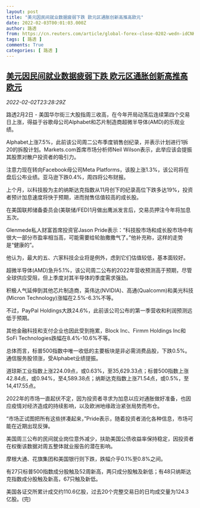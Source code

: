 ```yaml
---
layout: post
title: "美元因民间就业数据疲弱下跌 欧元区通胀创新高推高欧元"
date: 2022-02-03T00:01:03.000Z
author: 路透
from: https://cn.reuters.com/article/global-forex-close-0202-wedn-idCNKBS2K729F
tags: [ 路透 ]
comments: True
categories: [ 路透 ]
---
```

<!--1643846463000-->
[美元因民间就业数据疲弱下跌 欧元区通胀创新高推高欧元](https://cn.reuters.com/article/global-forex-close-0202-wedn-idCNKBS2K729F)
------

<div>
<div><i>2022-02-02T23:28:29Z</i></div><p>路透2月2日 - 美国华尔街三大股指周三收高，在今年开局动荡后连续第四个交易日上涨，得益于谷歌母公司Alphabet和芯片制造商超微半导体(AMD)的乐观业绩。</p><p>Alphabet上涨7.5%，此前该公司周二公布季度销售创纪录，并表示计划进行1拆20的拆股计划。Markets.com首席市场分析师Neil Wilson表示，此举应该会提振其股票对散户投资者的吸引力。</p><p>注意力现在转向Facebook母公司Meta Platforms，该股上涨1.3%，该公司将在盘后公布业绩。亚马逊下跌0.4%，周四将公布财报。</p><p>上个月，以科技股为主的纳斯达克指数从11月创下的纪录高位下跌多达19%，投资者预计加息速度将快于预期，进而抛售估值较高的成长股。</p><p>在美国联邦储备委员会(美联储/FED)1月做出鹰派发言后，交易员押注今年将加息五次。</p><p>Glenmede私人财富首席投资官Jason Pride表示：“科技股市场和成长股市场中有很大一部分市盈率相当高，可能需要给轮胎撒撒气了。”他补充称，这样的走势是“健康的”。</p><p>他认为，最大的五、六家科技企业将是例外，虑到它们估值较低，基本面较好。</p><p>超微半导体(AMD)急升5.1%，该公司周二公布的2022年营收预测高于预期，尽管全球供应受阻，但上季度对其半导体的季度需求强劲。</p><p>积极人气延伸到其他芯片制造商，英伟达(NVIDIA)、高通(Qualcomm)和美光科技(Micron Technology)涨幅在2.5%-6.3%不等。</p><p>不过，PayPal Holdings大跌24.6%，此前该公司公布的第一季营收和利润预测远低于预期。</p><p>其他金融科技和支付企业也因此受到拖累，Block Inc、Firmm Holdings Inc和SoFi Technologies跌幅在8.4%-10.6%不等。</p><p>总体而言，标普500指数中唯一收低的主要板块是非必需消费品股，下跌0.5%。通信服务股领涨，受Alphabet业绩提振。</p><p>道琼斯工业指数上涨224.09点，或0.63%，至35,629.33点；标普500指数上涨42.84点，或0.94%，至4,589.38点；纳斯达克指数上涨71.54点，或0.5%，至14,417.55点。</p><p>2022年的市场一直起伏不定，因为投资者寻求为加息以应对通胀做好准备，也因应疫情对经济造成的持续影响，以及欧洲地缘政治紧张局势而布仓。</p><p>“市场正试图把所有这些拼凑起来，”Pride表示，随着投资者消化各种信息，市场可能在近期出现反弹。</p><p>美国周三公布的民间就业岗位意外减少，扶助美国公债收益率保持稳定，因投资者在权衡该数据对周五整体就业报告的潜在影响。</p><p>摩根大通、花旗集团和美国银行则下跌，跌幅介乎0.1%至0.8%之间。</p><p>有27只标普500指数成分股触及52周新高，两只成分股触及新低；有48只纳斯达克指数成分股触及新高，67只触及新低。</p><p>美国各证交所累计成交约110.6亿股，过去20个完整交易日的日均成交量为124.3亿股。(完)</p>
</div>
